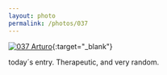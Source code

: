 ```yaml
---
layout: photo
permalink: /photos/037
---
```


[![037 Arturo](https://c1.staticflickr.com/1/269/19474754604_e89b20814e_c.jpg)](https://www.flickr.com/photos/131440297@N08/19474754604/){:target="_blank"}


today´s entry. Therapeutic, and very random.
